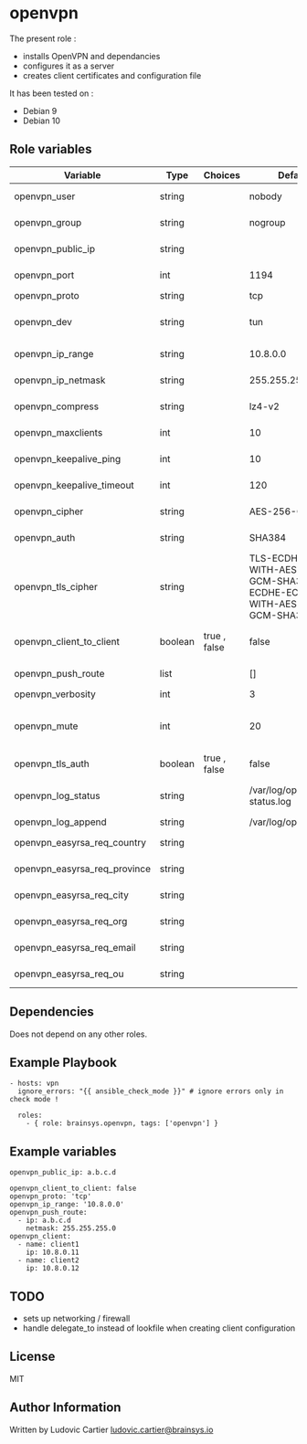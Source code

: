 openvpn
========

The present role :
  - installs OpenVPN and dependancies
  - configures it as a server
  - creates client certificates and configuration file

It has been tested on :
  - Debian 9
  - Debian 10

Role variables
--------------

| Variable                           | Type    | Choices      | Default                                                                       | Comment                                                                    |
|------------------------------------|---------|--------------|-------------------------------------------------------------------------------|----------------------------------------------------------------------------|
| openvpn_user                       | string  |              | nobody                                                                        | Set the OpenVPN service user.                                              |
| openvpn_group                      | string  |              | nogroup                                                                       | Set the OpenVPN service group.                                             |
| openvpn_public_ip                  | string  |              |                                                                               | Set the OpenVPN IP on which it will be reachable.                          |
| openvpn_port                       | int     |              | 1194                                                                          | Which TCP/UDP port should OpenVPN listen on ?                              |
| openvpn_proto                      | string  |              | tcp                                                                           | TCP or UDP server?                                                         |
| openvpn_dev                        | string  |              | tun                                                                           | Set the OpenVPN type off internal network device (tun or tap).             |
| openvpn_ip_range                   | string  |              | 10.8.0.0                                                                      | Set the OpenVPN internal IP range.                                         |
| openvpn_ip_netmask                 | string  |              | 255.255.255.0                                                                 | Set the OpenVPN internal netmask.                                          |
| openvpn_compress                   | string  |              | lz4-v2                                                                        | Set the kind of compression type.                                          |
| openvpn_maxclients                 | int     |              | 10                                                                            | Set number of maximum clients allowed.                                     |
| openvpn_keepalive_ping             | int     |              | 10                                                                            | Set "keepalive" ping interval in seconds.                                  |
| openvpn_keepalive_timeout          | int     |              | 120                                                                           | Set "keepalive" timeout in seconds.                                        |
| openvpn_cipher                     | string  |              | AES-256-GCM                                                                   | Set "cipher" option for server and client.                                 |
| openvpn_auth                       | string  |              | SHA384                                                                        | Set "auth" option for authentication algoritm.                             |
| openvpn_tls_cipher                 | string  |              | TLS-ECDHE-RSA-WITH-AES-256-GCM-SHA384:TLS-ECDHE-ECDSA-WITH-AES-256-GCM-SHA384 | Set "tls-cipher' option.                                                   |
| openvpn_client_to_client           | boolean | true , false | false                                                                         | Allow clients to "see" eachother. By default client only see the server.   |
| openvpn_push_route                 | list    |              | []                                                                            | List of route to push in order to allow client access.                     |
| openvpn_verbosity                  | int     |              | 3                                                                             | Set the log verbosity.                                                     |
| openvpn_mute                       | int     |              | 20                                                                            | Set the number of consecutive messages in the same category in the log.    |
| openvpn_tls_auth                   | boolean | true , false | false                                                                         | Enable or disable tls authentication.                                      |
| openvpn_log_status                 | string  |              | /var/log/openvpn-status.log                                                   | Path of the status log file. File is truncated and rewritten evert minute. |
| openvpn_log_append                 | string  |              | /var/log/openvpn.log                                                          | Path of log file.                                                          |
| openvpn_easyrsa_req_country        | string  |              |                                                                               | Easy-RSA variable "EASYRSA_REQ_COUNTRY"                                    |
| openvpn_easyrsa_req_province       | string  |              |                                                                               | Esay-RSA variable "EASYRSA_REQ_PROVINCE"                                   |
| openvpn_easyrsa_req_city           | string  |              |                                                                               | Esay-RSA variable "EASYRSA_REQ_CITY"                                       |
| openvpn_easyrsa_req_org            | string  |              |                                                                               | Esay-RSA variable "EASYRSA_REQ_ORG"                                        |
| openvpn_easyrsa_req_email          | string  |              |                                                                               | Esay-RSA variable "EASYRSA_REQ_EMAIL"                                      |
| openvpn_easyrsa_req_ou             | string  |              |                                                                               | Esay-RSA variable "EASYRSA_REQ_OU"                                         |

Dependencies
------------

Does not depend on any other roles.

Example Playbook
----------------

    - hosts: vpn
      ignore_errors: "{{ ansible_check_mode }}" # ignore errors only in check mode !

      roles:
        - { role: brainsys.openvpn, tags: ['openvpn'] }

Example variables
-----------------

    openvpn_public_ip: a.b.c.d

    openvpn_client_to_client: false
    openvpn_proto: 'tcp'
    openvpn_ip_range: '10.8.0.0'
    openvpn_push_route:
      - ip: a.b.c.d
        netmask: 255.255.255.0
    openvpn_client:
      - name: client1
        ip: 10.8.0.11
      - name: client2
        ip: 10.8.0.12


TODO
----

  - sets up networking / firewall
  - handle delegate_to instead of lookfile when creating client configuration

License
-------

MIT

Author Information
------------------

Written by Ludovic Cartier <ludovic.cartier@brainsys.io>

